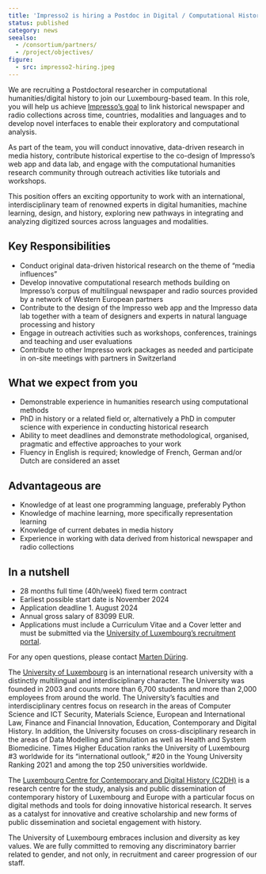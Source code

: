 ```yaml
---
title: 'Impresso2 is hiring a Postdoc in Digital / Computational History (28 months)'
status: published
category: news
seealso:
  - /consortium/partners/
  - /project/objectives/
figure:
  - src: impresso2-hiring.jpeg
---
```


We are recruiting a Postdoctoral researcher in computational humanities/digital history to join our Luxembourg-based team. In this role, you will help us achieve [Impresso’s goal](/project/objectives/) to link historical newspaper and radio collections across time, countries, modalities and languages and to develop novel interfaces to enable their exploratory and computational analysis.

<!-- more -->

As part of the team, you will conduct innovative, data-driven research in media history, contribute historical expertise to the co-design of Impresso’s web app and data lab, and engage with the computational humanities research community through outreach activities like tutorials and workshops.

This position offers an exciting opportunity to work with an international, interdisciplinary team of renowned experts in digital humanities, machine learning, design, and history, exploring new pathways in integrating and analyzing digitized sources across languages and modalities.

## Key Responsibilities

- Conduct original data-driven historical research on the theme of “media influences”
- Develop innovative computational research methods building on Impresso’s corpus of multilingual newspaper and radio sources provided by a network of Western European partners
- Contribute to the design of the Impresso web app and the Impresso data lab together with a team of designers and experts in natural language processing and history
- Engage in outreach activities such as workshops, conferences, trainings and teaching and user evaluations
- Contribute to other Impresso work packages as needed and participate in on-site meetings with partners in Switzerland

## What we expect from you

- Demonstrable experience in humanities research using computational methods
- PhD in history or a related field or, alternatively a PhD in computer science with experience in conducting historical research
- Ability to meet deadlines and demonstrate methodological, organised, pragmatic and effective approaches to your work
- Fluency in English is required; knowledge of French, German and/or Dutch are considered an asset

## Advantageous are

- Knowledge of at least one programming language, preferably Python
- Knowledge of machine learning, more specifically representation learning
- Knowledge of current debates in media history
- Experience in working with data derived from historical newspaper and radio collections

## In a nutshell

- 28 months full time (40h/week) fixed term contract
- Earliest possible start date is November 2024 
- Application deadline 1. August 2024
- Annual gross salary of 83099 EUR.
- Applications must include a Curriculum Vitae and a Cover letter and must be submitted via the [University of Luxembourg’s recruitment portal](https://recruitment.uni.lu/en/details.html?nPostingId=95417&nPostingTargetId=139584&id=QMUFK026203F3VBQB7V7VV4S8&LG=UK&languageSelect=UK&sType=Social%20Recruiting&mask=karriereseiten). 


For any open questions, please contact [Marten Düring](mailto:marten.during@uni.lu). 


The [University of Luxembourg](https://www.uni.lu/en/) is an international research university with a distinctly multilingual and interdisciplinary character. The University was founded in 2003 and counts more than 6,700 students and more than 2,000 employees from around the world. The University’s faculties and interdisciplinary centres focus on research in the areas of Computer Science and ICT Security, Materials Science, European and International Law, Finance and Financial Innovation, Education, Contemporary and Digital History. In addition, the University focuses on cross-disciplinary research in the areas of Data Modelling and Simulation as well as Health and System Biomedicine. Times Higher Education ranks the University of Luxembourg #3 worldwide for its “international outlook,” #20 in the Young University Ranking 2021 and among the top 250 universities worldwide.

The [Luxembourg Centre for Contemporary and Digital History (C2DH)](https://www.c2dh.uni.lu/) is a research centre for the study, analysis and public dissemination of contemporary history of Luxembourg and Europe with a particular focus on digital methods and tools for doing innovative historical research. It serves as a catalyst for innovative and creative scholarship and new forms of public dissemination and societal engagement with history.

The University of Luxembourg embraces inclusion and diversity as key values. We are fully committed to removing any discriminatory barrier related to gender, and not only, in recruitment and career progression of our staff.
